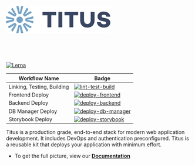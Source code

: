 &nbsp;

[![Logo][logo-img]][docs]

&nbsp;

&nbsp;

[![Lerna][lerna-badge]][lerna-link]

| Workflow Name | Badge |
| ---- | ----- |
| Linking, Testing, Building | [![lint-test-build][lint-test-build-badge]][lint-test-build-link] |
| Frontend Deploy | [![deploy-frontend][deploy-frontend-badge]][deploy-frontend-link] |
| Backend Deploy | [![deploy-backend][deploy-backend-badge]][deploy-backend-link] |
| DB Manager Deploy | [![deploy-db-manager][deploy-db-manager-badge]][deploy-db-manager-link] |
| Storybook Deploy | [![deploy-storybook][deploy-storybook-badge]][deploy-storybook-link] |

Titus is a production grade, end-to-end stack for modern web application development. It includes DevOps and authentication preconfigured. Titus is a reusable kit that deploys your application with minimum effort.

- To get the full picture, view our __[Documentation][docs]__

[lerna-link]: https://lernajs.io/
[lerna-badge]: https://img.shields.io/badge/maintained%20with-lerna-cc00ff.svg

[lint-test-build-link]: https://github.com/nearform/titus/actions?query=workflow%3A%22Linting%2C+Testing+%26+Building%22
[lint-test-build-badge]: https://github.com/nearform/titus/workflows/Linting,%20Testing%20&%20Building/badge.svg

[deploy-frontend-link]: https://github.com/nearform/titus/actions?query=workflow%3A%22Deploy+titus-frontend+to+GCP%22
[deploy-frontend-badge]: https://github.com/nearform/titus/workflows/Deploy%20titus-frontend%20to%20GCP/badge.svg

[deploy-backend-link]: https://github.com/nearform/titus/actions?query=workflow%3A%22Deploy+titus-backend+to+GCP%22
[deploy-backend-badge]: https://github.com/nearform/titus/workflows/Deploy%20titus-backend%20to%20GCP/badge.svg

[deploy-db-manager-link]: https://github.com/nearform/titus/actions?query=workflow%3A%22Deploy+titus-db-manager+to+GCP%22
[deploy-db-manager-badge]: https://github.com/nearform/titus/workflows/Deploy%20titus-db-manager%20to%20GCP/badge.svg

[deploy-storybook-link]: https://github.com/nearform/titus/actions?query=workflow%3A%22Deploy+storybook+to+GCP%22
[deploy-storybook-badge]: https://github.com/nearform/titus/workflows/Deploy%20storybook%20to%20GCP/badge.svg

[logo-img]: docs/img/Accel_Logo_Titus.svg
[docs]: https://nf-titus.netlify.com/#/
